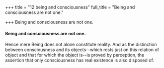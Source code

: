 +++
title = "12 being and consciousness"
full_title = "Being and consciousness are not one."

+++
Being and consciousness are not one.

#### Being and consciousness are not one.

Hence mere Being does not alone constitute reality. And as the distinction between consciousness and its objects--which rests just on this relation of object and that for which the object is--is proved by perception, the assertion that only consciousness has real existence is also disposed of.


